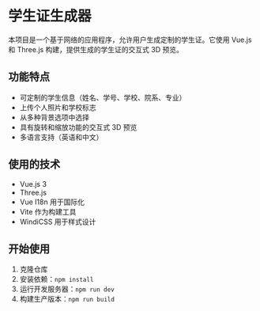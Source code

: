 # 学生证生成器

本项目是一个基于网络的应用程序，允许用户生成定制的学生证。它使用 Vue.js 和 Three.js 构建，提供生成的学生证的交互式 3D 预览。

## 功能特点

- 可定制的学生信息（姓名、学号、学校、院系、专业）
- 上传个人照片和学校标志
- 从多种背景选项中选择
- 具有旋转和缩放功能的交互式 3D 预览
- 多语言支持（英语和中文）

## 使用的技术

- Vue.js 3
- Three.js
- Vue I18n 用于国际化
- Vite 作为构建工具
- WindiCSS 用于样式设计

## 开始使用

1. 克隆仓库
2. 安装依赖：`npm install`
3. 运行开发服务器：`npm run dev`
4. 构建生产版本：`npm run build`
